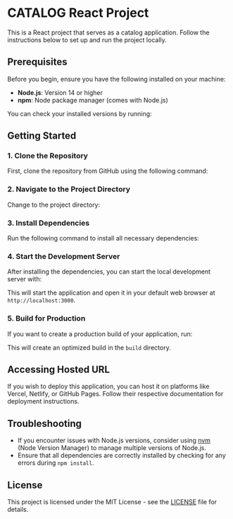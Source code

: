 # CATALOG React Project

This is a React project that serves as a catalog application. Follow the instructions below to set up and run the project locally.

## Prerequisites

Before you begin, ensure you have the following installed on your machine:

- **Node.js**: Version 14 or higher
- **npm**: Node package manager (comes with Node.js)

You can check your installed versions by running:


## Getting Started

### 1. Clone the Repository

First, clone the repository from GitHub using the following command:


### 2. Navigate to the Project Directory

Change to the project directory:


### 3. Install Dependencies

Run the following command to install all necessary dependencies:


### 4. Start the Development Server

After installing the dependencies, you can start the local development server with:


This will start the application and open it in your default web browser at `http://localhost:3000`.

### 5. Build for Production

If you want to create a production build of your application, run:


This will create an optimized build in the `build` directory.

## Accessing Hosted URL

If you wish to deploy this application, you can host it on platforms like Vercel, Netlify, or GitHub Pages. Follow their respective documentation for deployment instructions.

## Troubleshooting

- If you encounter issues with Node.js versions, consider using [nvm](https://github.com/nvm-sh/nvm) (Node Version Manager) to manage multiple versions of Node.js.
- Ensure that all dependencies are correctly installed by checking for any errors during `npm install`.

## License

This project is licensed under the MIT License - see the [LICENSE](LICENSE) file for details.
